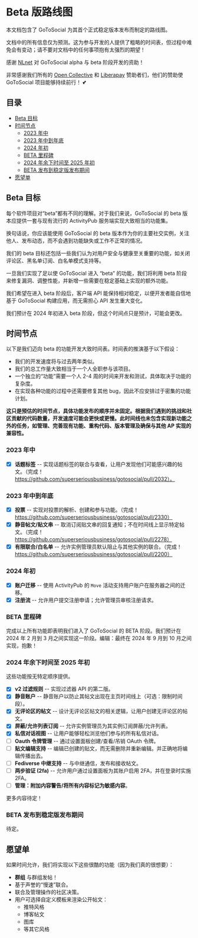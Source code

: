 # Beta 版路线图

本文档包含了 GoToSocial 为其首个正式稳定版本发布而制定的路线图。

文档中的所有信息仅为预测。这为参与开发的人提供了粗略的时间表，但过程中难免会有变动；请不要对文档中的任何事项抱有太强烈的期望！

感谢 [NLnet](https://nlnet.nl) 对 GoToSocial alpha 与 beta 阶段开发的资助！

非常感谢我们所有的 [Open Collective](https://opencollective.com/gotosocial) 和 [Liberapay](https://liberapay.com/gotosocial) 赞助者们，他们的赞助使 GoToSocial 项目能够持续前行！ 💕

## 目录

- [Beta 目标](#beta-目标)
- [时间节点](#时间节点)
  - [2023 年中](#2023-年中)
  - [2023 年中到年底](#2023-年中到年底)
  - [2024 年初](#2024-年初)
  - [BETA 里程碑](#beta-里程碑)
  - [2024 年余下时间至 2025 年初](#2024-年余下时间至-2025-年初)
  - [BETA 发布到稳定版发布期间](#beta-发布到稳定版发布期间)
- [愿望单](#愿望单)

## Beta 目标

每个软件项目对“beta”都有不同的理解。对于我们来说，GoToSocial 的 beta 版本应提供一套与现有流行的 ActivityPub 服务端实现大致相当的功能集。

换句话说，你应该能使用 GoToSocial 的 beta 版本作为你的主要社交实例，关注他人、发布动态，而不会遇到功能缺失或工作不正常的情况。

我们的 beta 目标还包括一些我们认为对用户安全与健康至关重要的功能，如关闭评论区、黑名单订阅、白名单模式支持等。

一旦我们实现了足以使 GoToSocial 进入 “beta” 的功能，我们将利用 beta 阶段来修复漏洞、调整性能，并新增一些需要在稳定基础上实现的额外功能。

我们希望在进入 beta 阶段后，客户端 API 能保持相对稳定，以便开发者能自信地基于 GoToSocial 构建应用，而无需担心 API 发生重大变化。

我们预计在 2024 年初进入 beta 阶段，但这个时间点只是预计，可能会更改。

## 时间节点

以下是我们迈向 beta 的功能开发大致时间表。时间表的推演基于以下假设：

- 我们的开发速度将与过去两年类似。
- 我们的总工作量大致相当于一个人全职参与该项目。
- 一个独立的“功能”需要一个人 2-4 周的时间来开发和测试，具体取决于功能的复杂度。
- 在实现各种功能的过程中还需要修复其他 bug，因此不应安排过于密集的功能计划。

**这只是预估的时间节点，具体功能发布的顺序并未固定。根据我们遇到的挑战和社区贡献的代码数量，开发速度可能会更快或更慢。此时间线也未包含实现新功能之外的任务，如管理、完善现有功能、重构代码、版本管理及确保与其他 AP 实现的兼容性。**

### 2023 年中

- [x] **话题标签** -- 实现话题标签的联合与查看，让用户发现他们可能感兴趣的帖文。（完成！ https://github.com/superseriousbusiness/gotosocial/pull/2032）。

### 2023 年中到年底

- [x] **投票** -- 实现对投票的解析、创建和参与功能。（完成！ https://github.com/superseriousbusiness/gotosocial/pull/2330）
- [x] **静音帖文/贴文串** -- 取消订阅贴文串的回复通知；不在时间线上显示特定帖文。（完成！ https://github.com/superseriousbusiness/gotosocial/pull/2278）
- [x] **有限联合/白名单** -- 允许实例管理员默认阻止与其他实例的联合。（完成！ https://github.com/superseriousbusiness/gotosocial/pull/2200）

### 2024 年初

- [x] **账户迁移** -- 使用 ActivityPub 的 `Move` 活动支持用户账户在服务器之间的迁移。
- [x] **注册流** -- 允许用户提交注册申请；允许管理员审核注册请求。

### BETA 里程碑

完成以上所有功能即表明我们进入了 GoToSocial 的 BETA 阶段。我们预计在 2024 年 2 月到 3 月之间实现这一阶段。编辑：最终在 2024 年 9 月到 10 月之间实现，抱歉！

### 2024 年余下时间至 2025 年初

这些功能按无特定顺序提供。

- [x] **v2 过滤规则** -- 实现过滤器 API 的第二版。
- [x] **静音账户** -- 静音账户以防止其帖文出现在主页时间线上（可选：限制时间段）。
- [x] **无评论区的帖文** -- 设计无评论区帖文的相关逻辑，让用户创建无评论区的帖文。
- [x] **屏蔽/允许列表订阅** -- 允许实例管理员为其实例订阅屏蔽/允许列表。
- [x] **私信对话视图** -- 让用户能够轻松浏览他们参与的所有私信对话。
- [ ] **Oauth 令牌管理** -- 通过设置面板创建/查看/吊销 OAuth 令牌。
- [ ] **贴文编辑支持** -- 编辑已创建的贴文，而无需删除并重新编辑。并正确地将编辑传播出去。
- [ ] **Fediverse 中继支持** -- 与中继通信，发布和接收帖文。
- [ ] **两步验证 (2fa)** -- 允许用户通过设置面板为其账户启用 2FA，并在登录时实施 2FA。
- [ ] **管理：附加内容警告/将所有内容标记为敏感内容**。

更多内容待定！

### BETA 发布到稳定版发布期间

待定。

## 愿望单

如果时间允许，我们将实现以下这些很酷的功能（因为我们真的很想要）：

- **群组** 与群组发帖！
- 基于声誉的“慢速”联合。
- 联合及管理操作的社区决策。
- 用户可选择自定义模板来渲染公开帖文：
  - 推特风格
  - 博客帖文
  - 图库
  - 等其它风格

